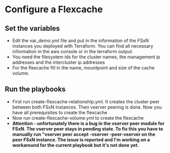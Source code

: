 
# Configure a Flexcache

## Set the variables
- Edit the var_demo.yml file and put in the information of the FSxN instances you deployed with Terraform. You can find all necessary information in the aws console or in the terraform output.
- You need the filesystem ids for the cluster names, the management ip addresses and the intercluster ip addresses
- For the flexcache fill in the name, mountpoint and size of the cache volume.

## Run the playbooks
- First run create-flexcache-relationship.yml. It creates the cluster peer between both FSxN instances. Then vserver peering is done. Now you have all prerequisites to create the flexcache
- Now run create-flexcache-volume.yml to create the flexcache
- **Attention - unfortunately there is a bug in the vserver peer module for FSxN. The vserver peer stays in pending state. To fix this you have to manually run "vserver peer accept -vserver <vserver> -peer-vserver <peer-vserver> on the peer FSxN instance. The issue is reported and I'm working on a workaround for the current playbook but it's not done yet.**
